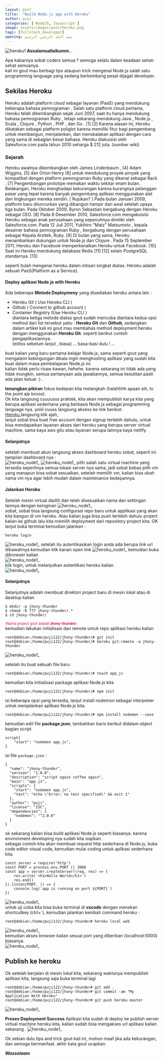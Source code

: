 ```yaml
---
layout: post
title:  "Build Node.js app with Heroku"
author: puji
categories: [ NodeJS, Javascript ]
image: assets/images/post/heroku.png
tags: [fullstack_developer]
opening: بسم الله الرحمن الرحيم
---  
```


![heroku1]({{site.url}}/assets/images/post/heroku2.png) 
**Assalamuallaikumm**...  

Apa kabarnya sobat coders semua ? semoga selalu dalam keadaan sehat-sehat semuanya.  
kali ini gout mau berbagi tips ataupun trick mengenai Node.js salah satu programming language yang sedang berkembang pesat dijagat developer.  

## Sekilas Heroku  
Heroku adalah platform cloud sebagai layanan (PaaS) yang mendukung beberapa bahasa pemrograman . Salah satu platform cloud pertama, Heroku telah dikembangkan sejak Juni 2007, saat itu hanya mendukung bahasa pemrograman Ruby , tetapi sekarang mendukung Java , Node.js , Scala , Clojure , Python , PHP , dan Go . [1] [2] Karena alasan ini, Heroku dikatakan sebagai platform poliglot karena memiliki fitur bagi pengembang untuk membangun, menjalankan, dan menskalakan aplikasi dengan cara yang sama di sebagian besar bahasa. Heroku diakuisisi oleh Salesforce.com pada tahun 2010 seharga $ 212 juta. (sumber wiki)
### Sejarah  
Heroku awalnya dikembangkan oleh James Lindenbaum , [4] Adam Wiggins, [5] dan Orion Henry [6] untuk mendukung proyek-proyek yang kompatibel dengan platform pemrograman Ruby yang dikenal sebagai Rack . [7] Pengembangan prototipe memakan waktu sekitar enam bulan. Belakangan, Heroku menghadapi kekurangan karena kurangnya pelanggan pasar yang tepat karena banyak pengembang aplikasi menggunakan alat dan lingkungan mereka sendiri. [ Rujukan? ] Pada bulan Januari 2009, platform baru diluncurkan yang dibangun hampir dari awal setelah upaya tiga bulan. Pada Oktober 2009, Byron Sebastian bergabung dengan Heroku sebagai CEO. [8] Pada 8 Desember 2010, Salesforce.com mengakuisisi Heroku sebagai anak perusahaan yang sepenuhnya dimiliki oleh Salesforce.com. Pada 12 Juli 2011, Yukihiro "Matz" Matsumoto , kepala desainer bahasa pemrograman Ruby , bergabung dengan perusahaan sebagai Kepala Arsitek, Ruby. [9] Di bulan yang sama, Heroku menambahkan dukungan untuk Node.js dan Clojure . Pada 15 September 2011, Heroku dan Facebook memperkenalkan Heroku untuk Facebook. [10] Saat ini Heroku mendukung database Redis [11] [12] selain PostgreSQL standarnya. [13]  

seperti itulah mengenai heroku dalam intisari singkat diatas. Heroku adalah sebuah PasS(Platform as a Service).
#### Deploy aplikasi Node.js with Heroku
Ada beberapa **Metode Deploymeny** yang disediakan heroku antara lain :  
- Heroku Git ( Use Heroku CLI )
- Github ( Connect to github account )
- Container Registry (Use Heroku CLI )  
diantara ketiga metode diatas gout sudah mencoba diantara kedua opsi method dari list tersebut yaitu : **Heroku Git** dan **Github**, sedangkan dalam artikel kali ini gout mau membahas method deployment heroku dengan menggunakan **Heroku Git**. seperti berikut contoh pengaplikasiannya.  
(eiiitss sebelum lanjut , biasa) ... basa-basi dulu ! ...  

buat kalian yang baru pertama belajar Node.js, sama seperti gout yang mengalami kebingungan dikala ingin menghosting aplikasi yang sudah kita buat dalam masa pembelajaran Node.js ini.  
kalian tidak perlu risaw kawan, hehehe. karena sekarang ini tidak ada yang tidak mungkin, semua pertanyaan ada jawabannya, semua kesulitan pasti ada jalan keluar :) .  

**tenangkan pikiran** fokus kedepan kita melangkah (halahhhh apaan sih, to the point aje brooo).  
Ok kita langsung cuuuusss praktek, kita akan mempublish karya kita yang berupa aplikasi sederhana yang berbasis Node.js sebagai programming language nya. yoiiii cuuss langsung aksess ke link berikut:  
<a href="https://www.heroku.com/">Heroku </a> langsung klik ajah,  
lanjut sobat bisa buat free account dengan signup terlebih dahulu, untuk bisa mendapatkan layanan akses dari heroku yang berupa server virtual machine. sama kaya aws gitu atau layanan serupa lainnya kaya netlify.  

#### Selanjutnya  
setelah membuat akun langsung akses dashboard heroku sobat, seperti ini tampilan dashboard nya :  
![heroku_node1_]({{site.url}}/assets/images/post/heroku/heroku1.png)
![heroku_node1_]({{site.url}}/assets/images/post/heroku/heroku2.png) 
pilih salah satu virtual machine yang tersedia sepertinya semua lokasi server nya sama, jadi sobat bebas pilih vm yang manapun bisa sobat sesuaikan, setelah memilih vm, kalian bisa ubah nama vm nya agar lebih mudah dalam maintenance kedepannya.

#### Jalankan Heroku  
Setelah mesin virtual dipilih dan telah disesuaikan nama dan settingan lainnya dengan keinginan
![heroku_node1_]({{site.url}}/assets/images/post/heroku/heroku3.png)  
sobat, sobat bisa langsung configurasi repo baru untuk applikasi yang akan kita bangun di vm heroku. Atau kalian juga bisa push terlebih dahulu project kalian ke github lalu kita memilih deployment dari repository project kita. OK lanjut buka terminal kemudian jalankan :  
```
heroku login
```  
![heroku_node1_]({{site.url}}/assets/images/post/heroku/heroku4.png)
setelah itu autentikasikan login anda ada berupa link url dibawahnya kemudian klik kanan open link
![heroku_node1_]({{site.url}}/assets/images/post/heroku/heroku5.png) 
kemudian buka dibrowser kalian  
![heroku_node1_]({{site.url}}/assets/images/post/heroku/heroku6.png)  
klik login, untuk melanjutkan autentikasi heroku kalian.  
![heroku_node1_]({{site.url}}/assets/images/post/heroku/heroku7.png)  

#### Selanjutnya  
Selanjutnya adalah membuat direktori project baru di mesin lokal atau di desktop kalian  
```
$ mkdir -p jhony-thunder
$ chmod -R 777 jhony-thunder/.*
$ cd jhony-thunder/
```
<small style="color:crimson;">(Nama project gout adalah **jhony-thunder**)</small>  
kemudian lakukan initialisasi dan remote untuk repo aplikasi heroku kalian  

```
root@debian:/home/puji122/jhony-thunder/# git init
root@debian:/home/puji122/jhony-thunder/# heroku git:remote -a jhony-thunder
```  
![heroku_node1_]({{site.url}}/assets/images/post/heroku/heroku10.png)  

setelah itu buat sebuah file baru
```
root@debian:/home/puji122/jhony-thunder/# touch app.js 
```
kemudian kita initialisasi package aplikasi Node.js kita
```
root@debian:/home/puji122/jhony-thunder/# npm init 
```  
isi beberapa opsi yang tersedia, lanjut install nodemon sebagai interpreter untuk menjalankan aplikasi Node.js kita.
```
root@debian:/home/puji122/jhony-thunder/# npm install nodemon --save
```  
kemudian edit file **package.json**, tambahkan baris berikut didalam object bagian script
```
script{
    "start": "nodemon app.js",
}
```  
isi file ```package.json``` :  
```
{
  "name": "jhony-thunder",
  "version": "1.0.0",
  "description": "script again coffee again",
  "main": "app.js",
  "scripts": {
    "start": "nodemon app.js",
    "test": "echo \"Error: no test specified\" && exit 1"
  },
  "author": "puji",
  "license": "ISC",
  "dependencies": {
    "nodemon": "^2.0.6"
  }
}
```
ok sekarang kalian bisa build aplikasi Node.js seperti biasanya. karena environment developing nya sudah kita siapkan.  
sebagai contoh kita akan membuat request http sederhana di Node.js, buka code editor visual code, kemudian mulai coding untuk aplikasi sederhana kita.
```
const server = require('http')
const PORT = process.env.PORT || 3000
const app = server.createServer((req, res) => {
    res.write(`<h1>Hallo World</h1>`)
    res.end()
}).listen(PORT, () => {
    console.log(`app is running on port ${PORT}`)
})
```  
![heroku_node1_]({{site.url}}/assets/images/post/heroku/heroku10.png)  
untuk uji coba kita bisa buka terminal di **vscode** dengan menekan shortcutkey (ctrl+`), kemudian jalankan kembali command heroku :  

```
root@debian:/home/puji122/jhony-thunder# heroku local web 
```  
![heroku_node1_]({{site.url}}/assets/images/post/heroku/heroku13.png)  
kemudian akses browser kalian sesuai port yang diberikan (localhost:5000) biasanya.  
![heroku_node1_]({{site.url}}/assets/images/post/heroku/heroku14.png)  

## Publish ke heroku  
Ok setelah berjalan di mesin lokal kita, sekarang waktunya mempublish aplikasi kita, langsung saja buka terminal lagi 
```
root@debian:/home/puji122/jhony-thunder# git add .
root@debian:/home/puji122/jhony-thunder# git commit -am "My Application With Heroku"
root@debian:/home/puji122/jhony-thunder# git push heroku master 
```  
![heroku_node1_]({{site.url}}/assets/images/post/heroku/heroku16.png)  

**Proses Deployment Success**
Aplikasi kita sudah di deploy ke publish server virtual machine heroku kita, kalian sudah bisa mengakses url aplikasi kalian sekarang .
![heroku_node1_]({{site.url}}/assets/images/post/heroku/heroku17.png)  

Ok sekian dulu tips and trick gout kali ini, mohon maaf jika ada kekurangan, dan semoga bermanfaat.
akhir kata gout ucapkan.  

***Wassalaam***